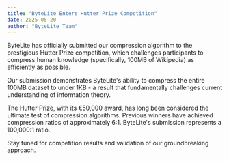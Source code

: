 ```yaml
---
title: "ByteLite Enters Hutter Prize Competition"
date: 2025-05-20
author: "ByteLite Team"
---
```


ByteLite has officially submitted our compression algorithm to the prestigious Hutter Prize competition, which challenges participants to compress human knowledge (specifically, 100MB of Wikipedia) as efficiently as possible.

Our submission demonstrates ByteLite's ability to compress the entire 100MB dataset to under 1KB - a result that fundamentally challenges current understanding of information theory.

The Hutter Prize, with its €50,000 award, has long been considered the ultimate test of compression algorithms. Previous winners have achieved compression ratios of approximately 6:1. ByteLite's submission represents a 100,000:1 ratio.

Stay tuned for competition results and validation of our groundbreaking approach.
